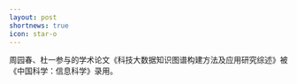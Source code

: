 ```yaml
---
layout: post
shortnews: true
icon: star-o
---
```


周园春、杜一参与的学术论文《科技大数据知识图谱构建方法及应用研究综述》被《中国科学：信息科学》录用。